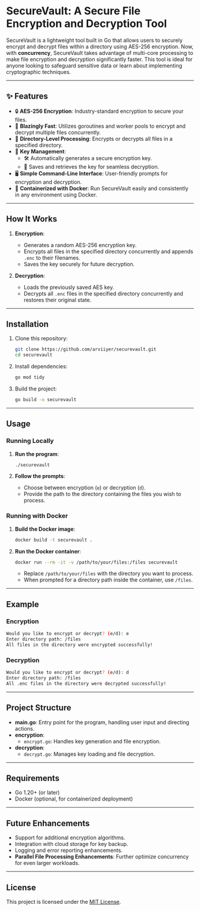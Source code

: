 # SecureVault: A Secure File Encryption and Decryption Tool

SecureVault is a lightweight tool built in Go that allows users to securely encrypt and decrypt files within a directory using AES-256 encryption. Now, with **concurrency**, SecureVault takes advantage of multi-core processing to make file encryption and decryption significantly faster. This tool is ideal for anyone looking to safeguard sensitive data or learn about implementing cryptographic techniques.

---

## ✨ Features

- 🔒 **AES-256 Encryption**: Industry-standard encryption to secure your files.
- 🚀 **Blazingly Fast**: Utilizes goroutines and worker pools to encrypt and decrypt multiple files concurrently.
- 📂 **Directory-Level Processing**: Encrypts or decrypts all files in a specified directory.
- 🔑 **Key Management**:
  - 🛠️ Automatically generates a secure encryption key.
  - 🔐 Saves and retrieves the key for seamless decryption.
- 🖥️ **Simple Command-Line Interface**: User-friendly prompts for encryption and decryption.
- 🐳 **Containerized with Docker**: Run SecureVault easily and consistently in any environment using Docker.

---

## How It Works

1. **Encryption**:
   - Generates a random AES-256 encryption key.
   - Encrypts all files in the specified directory concurrently and appends `.enc` to their filenames.
   - Saves the key securely for future decryption.

2. **Decryption**:
   - Loads the previously saved AES key.
   - Decrypts all `.enc` files in the specified directory concurrently and restores their original state.

---

## Installation

1. Clone this repository:
   ```bash
   git clone https://github.com/arviiyer/securevault.git
   cd securevault
   ```

2. Install dependencies:
   ```bash
   go mod tidy
   ```

3. Build the project:
   ```bash
   go build -o securevault
   ```

---

## Usage

### Running Locally

1. **Run the program**:
   ```bash
   ./securevault
   ```

2. **Follow the prompts**:
   - Choose between encryption (`e`) or decryption (`d`).
   - Provide the path to the directory containing the files you wish to process.

### Running with Docker

1. **Build the Docker image**:
   ```bash
   docker build -t securevault .
   ```

2. **Run the Docker container**:
   ```bash
   docker run --rm -it -v /path/to/your/files:/files securevault
   ```
   - Replace `/path/to/your/files` with the directory you want to process.
   - When prompted for a directory path inside the container, use `/files`.

---

## Example

### Encryption
```bash
Would you like to encrypt or decrypt? (e/d): e
Enter directory path: /files
All files in the directory were encrypted successfully!
```

### Decryption
```bash
Would you like to encrypt or decrypt? (e/d): d
Enter directory path: /files
All .enc files in the directory were decrypted successfully!
```

---

## Project Structure

- **main.go**: Entry point for the program, handling user input and directing actions.
- **encryption**:
  - `encrypt.go`: Handles key generation and file encryption.
- **decryption**:
  - `decrypt.go`: Manages key loading and file decryption.

---

## Requirements

- Go 1.20+ (or later)
- Docker (optional, for containerized deployment)

---

## Future Enhancements

- Support for additional encryption algorithms.
- Integration with cloud storage for key backup.
- Logging and error reporting enhancements.
- **Parallel File Processing Enhancements**: Further optimize concurrency for even larger workloads.

---

## License

This project is licensed under the [MIT License](./LICENSE).

